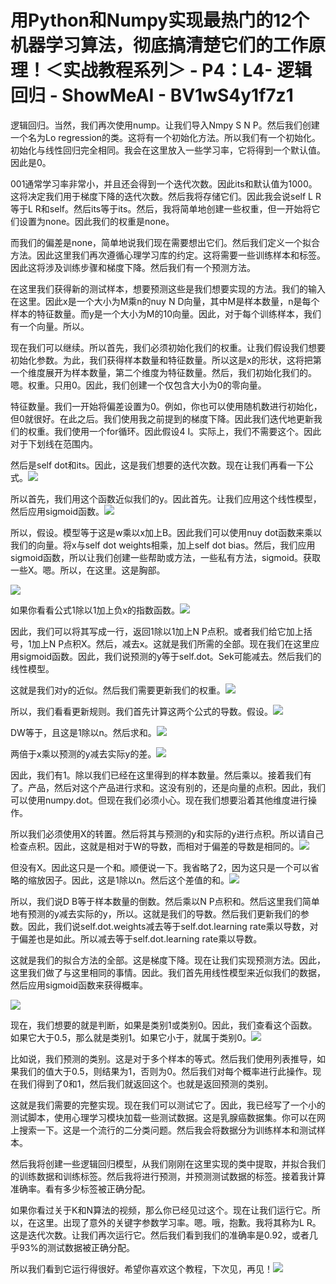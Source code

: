 # 用Python和Numpy实现最热门的12个机器学习算法，彻底搞清楚它们的工作原理！＜实战教程系列＞ - P4：L4- 逻辑回归 - ShowMeAI - BV1wS4y1f7z1

逻辑回归。当然，我们再次使用nump。让我们导入Nmpy S N P。然后我们创建一个名为Lo regression的类。这将有一个初始化方法。所以我们有一个初始化。初始化与线性回归完全相同。我会在这里放入一些学习率，它将得到一个默认值。因此是0。

001通常学习率非常小，并且还会得到一个迭代次数。因此its和默认值为1000。这将决定我们用于梯度下降的迭代次数。然后我将存储它们。因此我会说self L R等于L R和self。然后its等于its。然后，我将简单地创建一些权重，但一开始将它们设置为none。因此我们的权重是none。

而我们的偏差是none，简单地说我们现在需要想出它们。然后我们定义一个拟合方法。因此这里我们再次遵循心理学习库的约定。这将需要一些训练样本和标签。因此这将涉及训练步骤和梯度下降。然后我们有一个预测方法。

在这里我们获得新的测试样本，想要预测这些是我们想要实现的方法。我们的输入在这里。因此x是一个大小为M乘n的nuy N D向量，其中M是样本数量，n是每个样本的特征数量。而y是一个大小为M的10向量。因此，对于每个训练样本，我们有一个向量。所以。

现在我们可以继续。所以首先，我们必须初始化我们的权重。让我们假设我们想要初始化参数。为此，我们获得样本数量和特征数量。所以这是x的形状，这将把第一个维度展开为样本数量，第二个维度为特征数量。然后，我们初始化我们的。嗯。权重。只用0。因此，我们创建一个仅包含大小为0的零向量。

特征数量。我们一开始将偏差设置为0。例如，你也可以使用随机数进行初始化，但0就很好。在此之后。我们使用我之前提到的梯度下降。因此我们迭代地更新我们的权重。我们使用一个for循环。因此假设4 I。实际上，我们不需要这个。因此对于下划线在范围内。

然后是self dot和its。因此，这是我们想要的迭代次数。现在让我们再看一下公式。![](img/3f1d65b66ad21ed37aeb062cde34291d_1.png)

所以首先，我们用这个函数近似我们的y。因此首先。让我们应用这个线性模型，然后应用sigmoid函数。![](img/3f1d65b66ad21ed37aeb062cde34291d_3.png)

所以，假设。模型等于这是w乘以x加上B。因此我们可以使用nuy dot函数来乘以我们的向量。将x与self dot weights相乘，加上self dot bias。然后，我们应用sigmoid函数，所以让我们创建一些帮助或方法，一些私有方法，sigmoid。获取一些X。嗯。所以，在这里。这是胸部。

![](img/3f1d65b66ad21ed37aeb062cde34291d_5.png)

如果你看看公式1除以1加上负x的指数函数。![](img/3f1d65b66ad21ed37aeb062cde34291d_7.png)

因此，我们可以将其写成一行，返回1除以1加上N P点积。或者我们给它加上括号，1加上N P点积X。然后，减去x。这就是我们所需的全部。现在我们在这里应用sigmoid函数。因此，我们说预测的y等于self.dot。Sek可能减去。然后我们的线性模型。

这就是我们对y的近似。然后我们需要更新我们的权重。![](img/3f1d65b66ad21ed37aeb062cde34291d_9.png)

所以，我们看看更新规则。我们首先计算这两个公式的导数。假设。![](img/3f1d65b66ad21ed37aeb062cde34291d_11.png)

DW等于，且这是1除以n。然后求和。![](img/3f1d65b66ad21ed37aeb062cde34291d_13.png)

两倍于x乘以预测的y减去实际y的差。![](img/3f1d65b66ad21ed37aeb062cde34291d_15.png)

因此，我们有1。除以我们已经在这里得到的样本数量。然后乘以。接着我们有了。产品，然后对这个产品进行求和。这没有别的，还是向量的点积。因此，我们可以使用numpy.dot。但现在我们必须小心。现在我们想要沿着其他维度进行操作。

所以我们必须使用X的转置。然后将其与预测的y和实际的y进行点积。所以请自己检查点积。因此，这就是相对于W的导数，而相对于偏差的导数是相同的。![](img/3f1d65b66ad21ed37aeb062cde34291d_17.png)

但没有X。因此这只是一个和。顺便说一下。我省略了2，因为这只是一个可以省略的缩放因子。因此，这是1除以n。然后这个差值的和。![](img/3f1d65b66ad21ed37aeb062cde34291d_19.png)

所以，我们说D B等于样本数量的倒数。然后乘以N P点积和。然后这里我们简单地有预测的y减去实际的y，所以。这就是我们的导数。然后我们更新我们的参数。因此，我们说self.dot.weights减去等于self.dot.learning rate乘以导数，对于偏差也是如此。所以减去等于self.dot.learning rate乘以导数。

这就是我们的拟合方法的全部。这是梯度下降。现在让我们实现预测方法。因此，这里我们做了与这里相同的事情。因此。我们首先用线性模型来近似我们的数据，然后应用sigmoid函数来获得概率。

![](img/3f1d65b66ad21ed37aeb062cde34291d_21.png)

现在，我们想要的就是判断，如果是类别1或类别0。因此，我们查看这个函数。如果它大于0.5，那么就是类别1。如果它小于，就属于类别0。![](img/3f1d65b66ad21ed37aeb062cde34291d_23.png)

比如说，我们预测的类别。这是对于多个样本的等式。然后我们使用列表推导，如果我们的值大于0.5，则结果为1，否则为0。然后我们对每个概率进行此操作。现在我们得到了0和1，然后我们就返回这个。也就是返回预测的类别。

这就是我们需要的完整实现。现在我们可以测试它了。因此，我已经写了一个小的测试脚本，使用心理学习模块加载一些测试数据。这是乳腺癌数据集。你可以在网上搜索一下。这是一个流行的二分类问题。然后我会将数据分为训练样本和测试样本。

然后我将创建一些逻辑回归模型，从我们刚刚在这里实现的类中提取，并拟合我们的训练数据和训练标签。然后我将进行预测，并预测测试数据的标签。接着我计算准确率。看有多少标签被正确分配。

如果你看过关于K和N算法的视频，那么你已经见过这个。现在让我们运行它。所以，在这里。出现了意外的关键字参数学习率。嗯。哦，抱歉。我将其称为L R。这是迭代次数。让我们再次运行它。然后我们看到我们的准确率是0.92，或者几乎93%的测试数据被正确分配。

所以我们看到它运行得很好。希望你喜欢这个教程，下次见，再见！![](img/3f1d65b66ad21ed37aeb062cde34291d_25.png)
